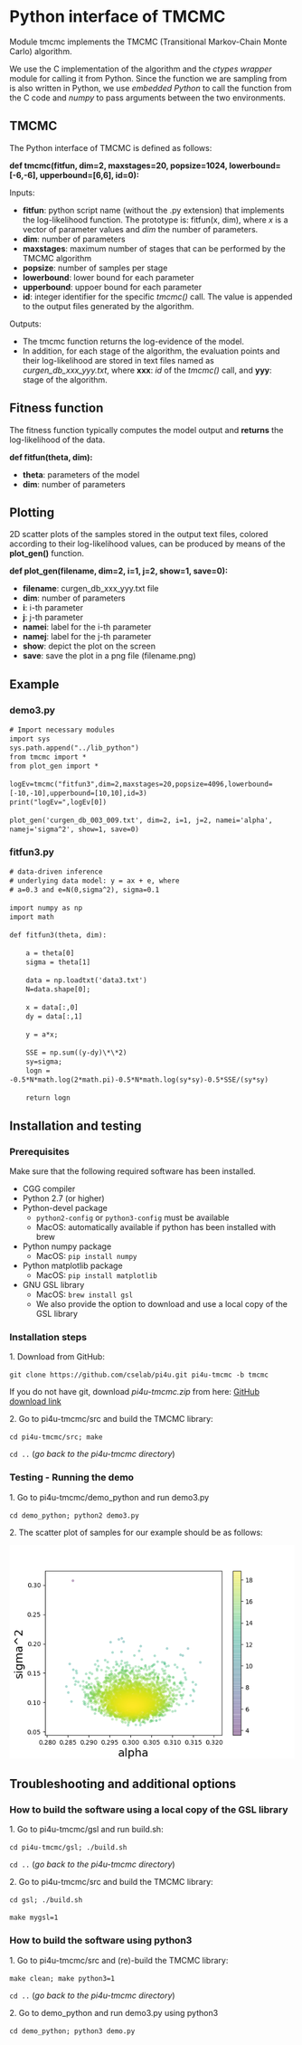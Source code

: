 # Python interface of TMCMC

Module tmcmc implements the TMCMC (Transitional Markov-Chain Monte Carlo) algorithm.

We use the C implementation of the algorithm and the *ctypes wrapper* module for calling it from Python.
Since the function we are sampling from is also written in Python, we use *embedded Python* to call the
function from the C code and *numpy* to pass arguments between the two environments.


## TMCMC

The Python interface of TMCMC is defined as follows:

**def tmcmc(fitfun, dim=2, maxstages=20, popsize=1024, lowerbound=[-6,-6], upperbound=[6,6], id=0):**

Inputs:

- **fitfun**: python script name (without the .py extension) that implements the log-likelihood function.
The prototype is: fitfun(x, dim), where *x* is a vector of parameter values and *dim* the number of parameters.
- **dim**: number of parameters
- **maxstages**: maximum number of stages that can be performed by the TMCMC algorithm
- **popsize**: number of samples per stage
- **lowerbound**: lower bound for each parameter
- **upperbound**: uppoer bound for each parameter
- **id**: integer identifier for the specific *tmcmc()* call. The value is appended to the output files generated by the algorithm.

Outputs:

- The tmcmc function returns the log-evidence of the model.
- In addition, for each stage of the algorithm, the evaluation points and their log-likelihood are stored in text files
named as *curgen_db_xxx_yyy.txt*, where **xxx**: *id* of the *tmcmc()* call, and **yyy**: stage of the algorithm.

## Fitness function

The fitness function typically computes the model output and **returns** the log-likelihood of the data.

**def fitfun(theta, dim):**

- **theta**: parameters of the model
- **dim**: number of parameters

## Plotting

2D scatter plots of the samples stored in the output text files, colored according to their log-likelihood values,
can be produced by means of the **plot_gen()** function.

**def plot_gen(filename, dim=2, i=1, j=2, show=1, save=0):**

- **filename**: curgen_db_xxx_yyy.txt file
- **dim**: number of parameters
- **i**: i-th parameter
- **j**: j-th parameter
- **namei**: label for the i-th parameter
- **namej**: label for the j-th parameter
- **show**: depict the plot on the screen
- **save**: save the plot in a png file (filename.png)

## Example

### demo3.py

    # Import necessary modules
    import sys
    sys.path.append("../lib_python")
    from tmcmc import *
    from plot_gen import *

    logEv=tmcmc("fitfun3",dim=2,maxstages=20,popsize=4096,lowerbound=[-10,-10],upperbound=[10,10],id=3)
    print("logEv=",logEv[0])

    plot_gen('curgen_db_003_009.txt', dim=2, i=1, j=2, namei='alpha', namej='sigma^2', show=1, save=0)

### fitfun3.py

    # data-driven inference
    # underlying data model: y = ax + e, where
    # a=0.3 and e=N(0,sigma^2), sigma=0.1

    import numpy as np
    import math

    def fitfun3(theta, dim):

        a = theta[0]
        sigma = theta[1]

        data = np.loadtxt('data3.txt')
        N=data.shape[0];

        x = data[:,0]
        dy = data[:,1]

        y = a*x;

        SSE = np.sum((y-dy)\*\*2)
        sy=sigma;
        logn = -0.5*N*math.log(2*math.pi)-0.5*N*math.log(sy*sy)-0.5*SSE/(sy*sy)

        return logn

## Installation and testing

### Prerequisites

Make sure that the following required software has been installed.

* CGG compiler
* Python 2.7 (or higher)
* Python-devel package
    * `python2-config` or `python3-config` must be available
    * MacOS: automatically available if python has been installed with brew
* Python numpy package
    * MacOS: `pip install numpy`
* Python matplotlib package
    * MacOS: `pip install matplotlib`
* GNU GSL library
    * MacOS: `brew install gsl`
    * We also provide the option to download and use a local copy of the GSL library

### Installation steps

1\. Download from GitHub:

`git clone https://github.com/cselab/pi4u.git pi4u-tmcmc -b tmcmc`

If you do not have git, download *pi4u-tmcmc.zip* from here: [GitHub download link](https://github.com/cselab/pi4u/archive/tmcmc.zip)

2\. Go to pi4u-tmcmc/src and build the TMCMC library:

`cd pi4u-tmcmc/src; make`

`cd ..`  (*go back to the pi4u-tmcmc directory*)

### Testing - Running the demo

1\. Go to pi4u-tmcmc/demo_python and run demo3.py

`cd demo_python; python2 demo3.py`  

2\. The scatter plot of samples for our example should be as follows:

![Screenshot](img/curgen_db_003_009.txt.png)


## Troubleshooting and additional options

### How to build the software using a local copy of the GSL library

1\. Go to pi4u-tmcmc/gsl and run build.sh:

`cd pi4u-tmcmc/gsl; ./build.sh`

`cd ..`  (*go back to the pi4u-tmcmc directory*)

2\. Go to pi4u-tmcmc/src and build the TMCMC library:

`cd gsl; ./build.sh`

`make mygsl=1`


### How to build the software using python3

1\. Go to pi4u-tmcmc/src and (re)-build the TMCMC library:

`make clean; make python3=1`

`cd ..`  (*go back to the pi4u-tmcmc directory*)

2\. Go to demo_python and run demo3.py using python3

`cd demo_python; python3 demo.py`
